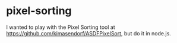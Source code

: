 pixel-sorting
=============

I wanted to play with the Pixel Sorting tool at https://github.com/kimasendorf/ASDFPixelSort, but do it in node.js. 
